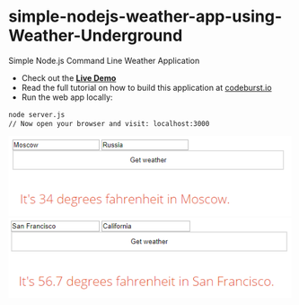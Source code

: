 # simple-nodejs-weather-app-using-Weather-Underground
Simple Node.js Command Line Weather Application

* Check out the **[Live Demo](https://simple-nodejs-weather-app-irhhpddsku.now.sh/)**
* Read the full tutorial on how to build this application at [codeburst.io](https://codeburst.io)
* Run the web app locally:
```
node server.js
// Now open your browser and visit: localhost:3000
```
![alt text](capture.png "Works for International Locations")
![alt text](capture2.png "Works in the US too")
